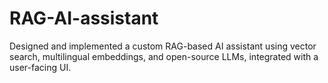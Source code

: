 # RAG-AI-assistant
Designed and implemented a custom RAG-based AI assistant using vector search, multilingual embeddings, and open-source LLMs, integrated with a user-facing UI.
